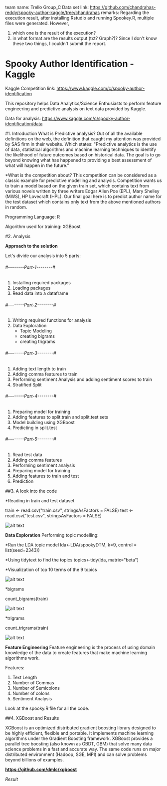 team name: Trello Group_C
Data set link: https://github.com/chandrahas-reddy/spooky-author-kaggle/tree/chandrahas
remarks: Regarding the execution result, after installing Rstudio and running Spookey.R, multiple files were generated.
However,
1. which one is the result of the execution?
2. in what format are the results output (txt? Graph?)?
Since I don't know these two things, I couldn't submit the report.

# Spooky Author Identification - Kaggle

Kaggle Competition link: https://www.kaggle.com/c/spooky-author-identification

This repository helps Data Analytics/Science Enthusiasts to perform feature engineering and predictive analysis on text data provided by Kaggle.

Data for analysis: https://www.kaggle.com/c/spooky-author-identification/data

#1. Introduction
What is Predictive analysis?
Out of all the available definitions on the web, the definition that caught my attention was provided by SAS firm in their website. Which states: "Predictive analytics is the use of data, statistical algorithms and machine learning techniques to identify the likelihood of future outcomes based on historical data. The goal is to go beyond knowing what has happened to providing a best assessment of what will happen in the future."

*What is the competition about?
This competition can be considered as a classic example for predictive modelling and analysis. Competition wants us to train a model based on the given train set, which contains text from various novels written by three writers Edgar Allen Poe (EPL), Mary Shelley (MWS), HP Lovecraft (HPL). Our final goal here is to predict author name for the test dataset which contains only text from the above mentioned authors in random.

Programming Language: R 

Algorithm used for training: XGBoost

#2. Analysis

**Approach to the solution**

Let's divide our analysis into 5 parts:

###### #--------Part-1--------#
 1. Installing required packages
 2. Loading packages
 3. Read data into a dataframe


###### #--------Part-2--------#
 1. Writing required functions for analysis
 2. Data Exploration 
    - Topic Modeling
    - creating bigrams
    - creating trigrams

###### #--------Part-3--------#
 1. Adding text length to train 
 2. Adding comma features to train
 3. Performing sentiment Analysis and adding sentiment scores to train
 4. Stratified Split

###### #--------Part-4--------#
 1. Preparing model for training
 2. Adding features to split.train and split.test sets
 3. Model building using XGBoost
 4. Predicting in split.test

###### #--------Part-5--------#
 1. Read test data
 2. Adding comma features
 3. Performing sentiment analysis
 4. Preparing model for training
 5. Adding features to train and test
 6. Prediction


##3. A look into the code

*Reading in train and test dataset

train <- read.csv("train.csv", stringsAsFactors = FALSE)
test <- read.csv("test.csv", stringsAsFactors = FALSE)

![alt text](https://raw.githubusercontent.com/chandrahas-reddy/spooky-author-kaggle/chandrahas/readData.PNG)

**Data Exploration**
Performing topic modelling:

*Run the LDA topic model
lda<-LDA(spookyDTM, k=9, control = list(seed=2343))

*Using tidytext to find the topics
topics<-tidy(lda, matrix="beta")

*Visualization of top 10 terms of the 9 topics

![alt text](https://raw.githubusercontent.com/chandrahas-reddy/spooky-author-kaggle/chandrahas/topics.jpeg)

*bigrams

count_bigrams(train)

![alt text](https://raw.githubusercontent.com/chandrahas-reddy/spooky-author-kaggle/chandrahas/bigrams.PNG)

*trigrams

count_trigrams(train)

![alt text](https://raw.githubusercontent.com/chandrahas-reddy/spooky-author-kaggle/chandrahas/trigrams.PNG)

**Feature Engineering**
Feature engineering is the process of using domain knowledge of the data to create features that make machine learning algorithms work.

Features:
1. Text Length
2. Number of Commas
3. Number of Semicolons
4. Number of colons
5. Sentiment Analysis

Look at the spooky.R file for all the code.

##4. XGBoost and Results

XGBoost is an optimized distributed gradient boosting library designed to be highly efficient, flexible and portable. It implements machine learning algorithms under the Gradient Boosting framework. XGBoost provides a parallel tree boosting (also known as GBDT, GBM) that solve many data science problems in a fast and accurate way. The same code runs on major distributed environment (Hadoop, SGE, MPI) and can solve problems beyond billions of examples.

**https://github.com/dmlc/xgboost**

*Result*

